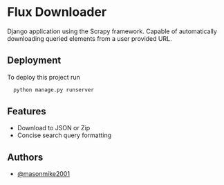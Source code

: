 
# Flux Downloader

Django application using the Scrapy framework. Capable of automatically downloading queried elements from a user provided URL.


## Deployment

To deploy this project run

```bash
  python manage.py runserver
```


## Features

- Download to JSON or Zip
- Concise search query formatting


## Authors

- [@masonmike2001](https://www.github.com/masonmike2001)

